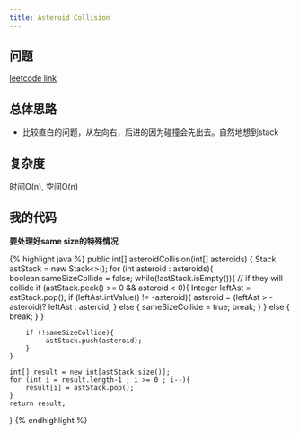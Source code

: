 ```yaml
---
title: Asteroid Collision
---
```


## 问题
[leetcode link](https://leetcode.com/problems/asteroid-collision/description/)

## 总体思路
- 比较直白的问题，从左向右，后进的因为碰撞会先出去。自然地想到stack

## 复杂度
时间O(n), 空间O(n)

## 我的代码
**要处理好same size的特殊情况**

{% highlight java %}
public int[] asteroidCollision(int[] asteroids) {
    Stack<Integer> astStack = new Stack<>();
    for (int asteroid : asteroids){   
        boolean sameSizeCollide = false;
        while(!astStack.isEmpty()){
            // if they will collide
            if (astStack.peek() >= 0 && asteroid < 0){
                Integer leftAst = astStack.pop();
                if (leftAst.intValue() != -asteroid){
                    asteroid = (leftAst > -asteroid)? leftAst : asteroid;
                } else {
                    sameSizeCollide = true;
                    break;
                }
            } else {
                break;
            }
        }

        if (!sameSizeCollide){
             astStack.push(asteroid);
        }
    }

    int[] result = new int[astStack.size()];
    for (int i = result.length-1 ; i >= 0 ; i--){
        result[i] = astStack.pop();
    }
    return result;
}
{% endhighlight %}
